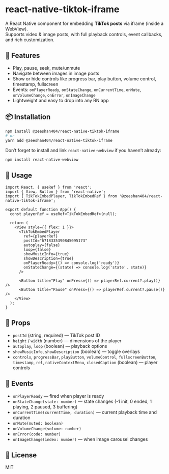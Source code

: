 # react-native-tiktok-iframe

A React Native component for embedding **TikTok posts** via iframe (inside a WebView).  
Supports video & image posts, with full playback controls, event callbacks, and rich customization.

## 🌟 Features

- Play, pause, seek, mute/unmute  
- Navigate between images in image posts  
- Show or hide controls like progress bar, play button, volume control, timestamp, fullscreen  
- Events: `onPlayerReady`, `onStateChange`, `onCurrentTime`, `onMute`, `onVolumeChange`, `onError`, `onImageChange`  
- Lightweight and easy to drop into any RN app

## 📦 Installation

```bash
npm install @zeeshan404/react-native-tiktok-iframe
# or
yarn add @zeeshan404/react-native-tiktok-iframe
```

Don’t forget to install and link `react-native-webview` if you haven’t already:

```bash
npm install react-native-webview
```

## 🚀 Usage

```tsx
import React, { useRef } from 'react';
import { View, Button } from 'react-native';
import { TikTokEmbedPlayer, TikTokEmbedRef } from '@zeeshan404/react-native-tiktok-iframe';

export default function App() {
  const playerRef = useRef<TikTokEmbedRef>(null);

  return (
    <View style={{ flex: 1 }}>
      <TikTokEmbedPlayer
        ref={playerRef}
        postId="6718335390845095173"
        autoplay={false}
        loop={false}
        showMusicInfo={true}
        showDescription={true}
        onPlayerReady={() => console.log('ready')}
        onStateChange={(state) => console.log('state', state)}
      />

      <Button title="Play" onPress={() => playerRef.current?.play()} />
      <Button title="Pause" onPress={() => playerRef.current?.pause()} />
    </View>
  );
}
```

## 🧩 Props

- `postId` (string, required) — TikTok post ID
- `height` / `width` (number) — dimensions of the player
- `autoplay`, `loop` (boolean) — playback options
- `showMusicInfo`, `showDescription` (boolean) — toggle overlays
- `controls`, `progressBar`, `playButton`, `volumeControl`, `fullscreenButton`, `timestamp`, `rel`, `nativeContextMenu`, `closedCaption` (boolean) — player controls

## 🎯 Events

- `onPlayerReady` — fired when player is ready
- `onStateChange(state: number)` — state changes (-1 init, 0 ended, 1 playing, 2 paused, 3 buffering)
- `onCurrentTime(currentTime, duration)` — current playback time and duration
- `onMute(muted: boolean)`
- `onVolumeChange(volume: number)`
- `onError(code: number)`
- `onImageChange(index: number)` — when image carousel changes

## 📄 License

MIT